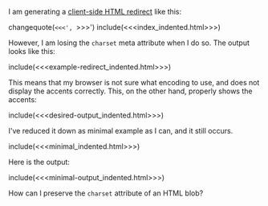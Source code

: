 I am generating a [client-side HTML redirect](https://stackoverflow.com/questions/5411538/redirect-from-an-html-page) like this:

changequote(`<<<', `>>>')
include(<<<index_indented.html>>>)

However, I am losing the `charset` meta attribute when I do so.  The output looks like this:

include(<<<example-redirect_indented.html>>>)

This means that my browser is not sure what encoding to use, and does not display the accents correctly. This, on the other hand, properly shows the accents:

include(<<<desired-output_indented.html>>>)

I've reduced it down as minimal example as I can, and it still occurs.

include(<<<minimal_indented.html>>>)

Here is the output:

include(<<<minimal-output_indented.html>>>)

How can I preserve the `charset` attribute of an HTML blob?
